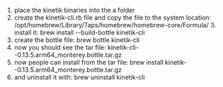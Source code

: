 1. place the kinetik binaries into the a folder
2. create the kinetik-cli.rb file and copy the file to the system location: /opt/homebrew/Library/Taps/homebrew/homebrew-core/Formula/
   3. install it: brew install --build-bottle kinetik-cli
4. create the bottle file: brew bottle kinetik-cli 
5. now you should see the tar file: kinetik-cli--0.13.5.arm64_monterey.bottle.tar.gz
6. now people can install from the tar file: brew install kinetik--0.13.5.arm64_monterey.bottle.tar.gz
7. and uninstall it with: brew uninstall kinetik-cli